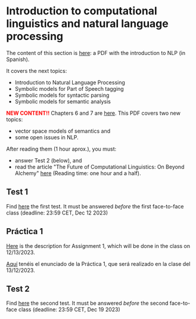 # Introduction to computational linguistics and natural language processing

The content of this section is [here](TecnicasPLN-1_v03.pdf): a PDF with the introduction to NLP (in Spanish).

It covers the next topics:

- Introduction to Natural Language Processing
- Symbolic models for Part of Speech tagging 
- Symbolic models for syntactic parsing
- Symbolic models for semantic analysis

<font color="red">**NEW CONTENT!!**</font> Chapters 6 and 7 are [here](TecnicasPLN-1_v03_caps6-7.pdf). This PDF covers two new topics:

- vector space models of semantics and
- some open issues in NLP.

After reading them (1 hour aprox.), you must:

- answer Test 2 (below), and
- read the article "The Future of Computational Linguistics: On Beyond Alchemy" [here](https://www.frontiersin.org/articles/10.3389/frai.2021.625341/full) (Reading time: one hour and a half).

## Test 1
Find [here](https://forms.gle/uesECmsw9Pez8DBA7) the first test. It must be answered *before* the first face-to-face class (deadline: 23:59 CET, Dec 12 2023)

## Práctica 1
[Here](TecnicasPLN_Practica1.pdf) is the description for Assignment 1, which will be done in the class on 12/13/2023.

[Aquí](TecnicasPLN_Practica1.pdf) tenéis el enunciado de la Práctica 1, que será realizado en la clase del 13/12/2023.

## Test 2
Find [here](https://forms.gle/ZkDWRSRSzB4p7Ugy7) the second test. It must be answered *before* the second face-to-face class (deadline: 23:59 CET, Dec 19 2023)
